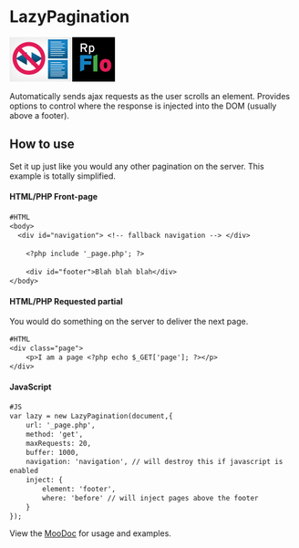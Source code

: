 LazyPagination
==============

![LazyPagination](Assets/logo.png)

Automatically sends ajax requests as the user scrolls an element. Provides options to control where the response is injected into the DOM (usually above a footer).

How to use
----------

Set it up just like you would any other pagination on the server.  This example is totally simplified.

#### HTML/PHP Front-page

    #HTML
    <body>
      <div id="navigation"> <!-- fallback navigation --> </div>
      
    	<?php include '_page.php'; ?>
    	
    	<div id="footer">Blah blah blah</div>
    </body>

#### HTML/PHP Requested partial

You would do something on the server to deliver the next page.

    #HTML
    <div class="page">
    	<p>I am a page <?php echo $_GET['page']; ?></p>
    </div>
    
#### JavaScript

    #JS
    var lazy = new LazyPagination(document,{
    	url: '_page.php',
    	method: 'get',
    	maxRequests: 20,
    	buffer: 1000,
    	navigation: 'navigation', // will destroy this if javascript is enabled
    	inject: {
    		element: 'footer',
    		where: 'before' // will inject pages above the footer
    	}
    });

View the [MooDoc](http://moodocs.net/rpflo/mootools-rpflo/LazyPagination) for usage and examples.